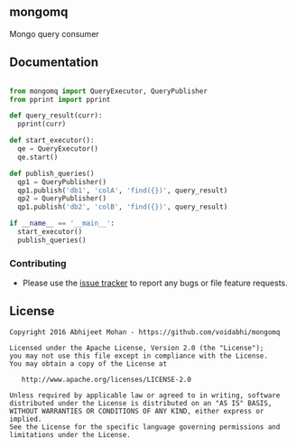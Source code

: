 
## mongomq

Mongo query consumer


## Documentation

```python

from mongomq import QueryExecutor, QueryPublisher
from pprint import pprint

def query_result(curr):
  pprint(curr)

def start_executor():
  qe = QueryExecutor()
  qe.start()

def publish_queries()
  qp1 = QueryPublisher()
  qp1.publish('db1', 'colA', 'find({})', query_result)
  qp2 = QueryPublisher()
  qp1.publish('db2', 'colB', 'find({})', query_result)

if __name__ == '__main__':
  start_executor()
  publish_queries()
```

### Contributing

- Please use the [issue tracker](https://github.com/voidabhi/mongomq/issues) to report any bugs or file feature requests.

## License

```
Copyright 2016 Abhijeet Mohan - https://github.com/voidabhi/mongomq

Licensed under the Apache License, Version 2.0 (the "License");
you may not use this file except in compliance with the License.
You may obtain a copy of the License at

   http://www.apache.org/licenses/LICENSE-2.0

Unless required by applicable law or agreed to in writing, software
distributed under the License is distributed on an "AS IS" BASIS,
WITHOUT WARRANTIES OR CONDITIONS OF ANY KIND, either express or implied.
See the License for the specific language governing permissions and
limitations under the License.
```
